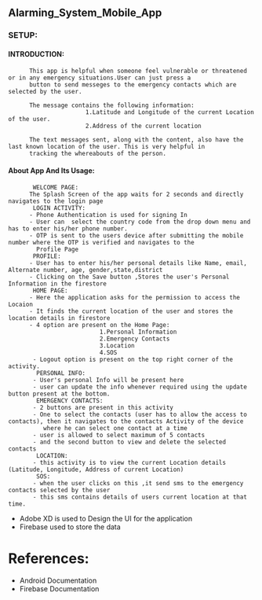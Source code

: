 ## Alarming_System_Mobile_App
### SETUP:
  #### INTRODUCTION:
          This app is helpful when someone feel vulnerable or threatened or in any emergency situations.User can just press a 
          button to send messeges to the emergency contacts which are selected by the user.
          
          The message contains the following information:
                          1.Latitude and Longitude of the current Location of the user.
                          2.Address of the current location
                          
          The text messages sent, along with the content, also have the last known location of the user. This is very helpful in 
          tracking the whereabouts of the person.
         
   #### About App And Its Usage:
           WELCOME PAGE:
          The Splash Screen of the app waits for 2 seconds and directly navigates to the login page
           LOGIN ACTIVITY:
          - Phone Authentication is used for signing In
          - User can  select the country code from the drop down menu and has to enter his/her phone number.
          - OTP is sent to the users device after submitting the mobile number where the OTP is verified and navigates to the
            Profile Page
           PROFILE:
          - User has to enter his/her personal details like Name, email, Alternate number, age, gender,state,district
          - Clicking on the Save button ,Stores the user's Personal Information in the firestore
           HOME PAGE:
          - Here the application asks for the permission to access the Locaion
          - It finds the current location of the user and stores the location details in firestore
          - 4 option are present on the Home Page:
                              1.Personal Information
                              2.Emergency Contacts
                              3.Location
                              4.SOS
           - Logout option is present on the top right corner of the activity.
            PERSONAL INFO:
           - User's personal Info will be present here
           - user can update the info whenever required using the update button present at the bottom.
            EMERGENCY CONTACTS:
           - 2 buttons are present in this activity
           - One to select the contacts (user has to allow the access to contacts), then it navigates to the contacts Activity of the device 
              where he can select one contact at a time 
           - user is allowed to select maximum of 5 contacts
           - and the second button to view and delete the selected contacts
            LOCATION:
           - this activity is to view the current Location details (Latitude, Longitude, Address of current Location)
            SOS:
           - when the user clicks on this ,it send sms to the emergency contacts selected by the user
           - this sms contains details of users current location at that time.
           
   - Adobe XD is used to Design the UI for the application
   - Firebase used to store the data 
  # References:
   - Android Documentation
   - Firebase Documentation
